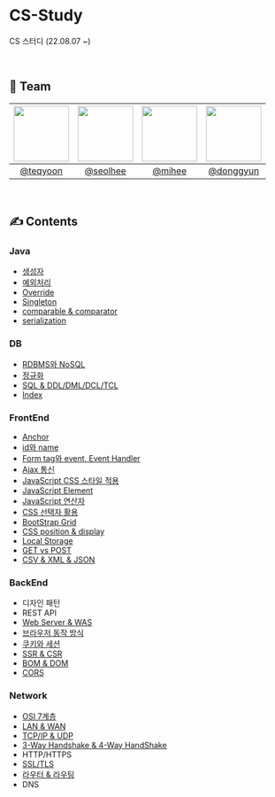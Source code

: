 # CS-Study
CS 스터디 (22.08.07 ~)

</br>

<h2>🤝 Team</h2>

| <img src="https://avatars.githubusercontent.com/u/45059797?v=4" width="100"> | <img src="https://avatars.githubusercontent.com/u/59721896?v=4" width="100"> | <img src="https://avatars.githubusercontent.com/u/44748142?v=4" width="100"> | <img src="https://avatars.githubusercontent.com/u/64126100?v=4" width="100"> |
| :--------------------------------------------------------------------------: | :--------------------------------------------------------------------------: | :--------------------------------------------------------------------------: | :--------------------------------------------------------------------------: |
|                   [@teqyoon](https://github.com/thomazkwon)                   |                [@seolhee](https://github.com/seolhee2750)                |                   [@mihee](https://github.com/PMH2906)                   |                   [@donggyun](https://github.com/YoonDongGyun)                   |

</br>

<h2>✍️ Contents</h2>

<h3>Java</h3>

+ [생성자](https://github.com/SSAFY8-Study/Java-Study/blob/main/%EC%83%9D%EC%84%B1%EC%9E%90.md)
+ [예외처리](https://github.com/SSAFY8-Study/CS-Study/blob/main/Java/%EC%83%9D%EC%84%B1%EC%9E%90.md)
+ [Override](https://github.com/SSAFY8-Study/CS-Study/blob/main/Java/Override_Singleton.md)
+ [Singleton](https://github.com/SSAFY8-Study/CS-Study/blob/main/Java/Override_Singleton.md)
+ [comparable & comparator](https://github.com/SSAFY8-Study/CS-Study/blob/main/Java/Comparable%EC%99%80%20Comparator.md)
+ [serialization](https://github.com/SSAFY8-Study/CS-Study/blob/main/Java/Serialization.md)

<h3>DB</h3>

+ [RDBMS와 NoSQL](https://github.com/SSAFY8-Study/CS-Study/blob/main/DB/RDBMS%EC%99%80%20NoSQL%EC%9D%98%20%EC%B0%A8%EC%9D%B4.md)
+ [정규화](https://github.com/SSAFY8-Study/CS-Study/blob/main/DB/Normalization.md)
+ [SQL & DDL/DML/DCL/TCL](https://github.com/SSAFY8-Study/CS-Study/blob/main/DB/ddl_dml_dcl_tcl.md)
+ [Index](https://github.com/SSAFY8-Study/CS-Study/blob/main/DB/Index.md)

<h3>FrontEnd</h3>

+ [Anchor](https://github.com/SSAFY8-Study/CS-Study/blob/main/FrontEnd/anchor.md)
+ [id와 name](https://github.com/SSAFY8-Study/CS-Study/blob/main/FrontEnd/id%EC%99%80%20name.md)
+ [Form tag와 event, Event Handler](https://github.com/SSAFY8-Study/CS-Study/blob/main/FrontEnd/form%20tag%EC%99%80%20event.md)
+ [Ajax 통신](https://github.com/SSAFY8-Study/CS-Study/blob/main/FrontEnd/ajax_fetch().md)
+ [JavaScript CSS 스타일 적용](https://github.com/SSAFY8-Study/CS-Study/blob/main/FrontEnd/JS%20Style.md)
+ [JavaScript Element](https://github.com/SSAFY8-Study/CS-Study/blob/main/FrontEnd/JS%20Element.md)
+ [JavaScript 연산자](https://github.com/SSAFY8-Study/CS-Study/blob/main/FrontEnd/JS%20%EC%97%B0%EC%82%B0%EC%9E%90.md)
+ [CSS 선택자 활용](https://github.com/SSAFY8-Study/CS-Study/blob/main/FrontEnd/CSS%20%EC%84%A0%ED%83%9D%EC%9E%90.md)
+ [BootStrap Grid](https://github.com/SSAFY8-Study/CS-Study/blob/main/FrontEnd/Bootstrap%20Grid%20System.md)
+ [CSS position & display](https://github.com/SSAFY8-Study/CS-Study/blob/main/FrontEnd/CSS%20Position%26Display%EC%86%8D%EC%84%B1.md)
+ [Local Storage](https://github.com/SSAFY8-Study/CS-Study/blob/main/FrontEnd/localStorage.md)
+ [GET vs POST](https://github.com/SSAFY8-Study/CS-Study/blob/main/FrontEnd/GET:POST.md)
+ [CSV & XML & JSON](https://github.com/SSAFY8-Study/CS-Study/blob/main/FrontEnd/CSV%2C%20XML%2C%20JSON.md)

<h3>BackEnd</h3>

+ 디자인 패턴
+ REST API
+ [Web Server & WAS](https://github.com/SSAFY8-Study/CS-Study/blob/main/BackEnd/Web%20Server%20%26%20WAS.md)
+ [브라우저 동작 방식](https://github.com/SSAFY8-Study/CS-Study/blob/main/BackEnd/%EB%B8%8C%EB%9D%BC%EC%9A%B0%EC%A0%80%EB%8F%99%EC%9E%91%EB%B0%A9%EC%8B%9D.md)
+ [쿠키와 세션](https://github.com/SSAFY8-Study/CS-Study/blob/main/BackEnd/%EC%BF%A0%ED%82%A4%EC%99%80%20%EC%84%B8%EC%85%98.md)
+ [SSR & CSR](https://github.com/SSAFY8-Study/CS-Study/blob/main/BackEnd/SSR%EA%B3%BC%20CSR.md)
+ [BOM & DOM](https://github.com/SSAFY8-Study/CS-Study/blob/main/BackEnd/BOM%26DOM.md)
+ [CORS](https://github.com/SSAFY8-Study/CS-Study/blob/main/BackEnd/CORS.md)


<h3>Network</h3>

+ [OSI 7계층](https://github.com/SSAFY8-Study/CS-Study/blob/main/Network/OSI%207%EA%B3%84%EC%B8%B5.md)
+ [LAN & WAN](https://github.com/SSAFY8-Study/CS-Study/blob/main/Network/LAN%20%26%20WAN.md)
+ [TCP/IP & UDP](https://github.com/SSAFY8-Study/CS-Study/blob/main/Network/TCP%20IP%20UDP.md)
+ [3-Way Handshake & 4-Way HandShake](https://github.com/SSAFY8-Study/CS-Study/blob/main/Network/3-Way%20Handshake%EA%B3%BC%204-Way%20Handhake.md)
+ HTTP/HTTPS
+ [SSL/TLS](https://github.com/SSAFY8-Study/CS-Study/blob/main/Network/SSL(TLS).md)
+ [라우터 & 라우팅](https://github.com/SSAFY8-Study/CS-Study/blob/main/Network/%EB%9D%BC%EC%9A%B0%ED%84%B0%26%EB%9D%BC%EC%9A%B0%ED%8C%85.md)
+ DNS
